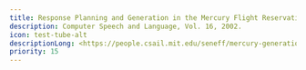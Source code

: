 ```yaml
---
title: Response Planning and Generation in the Mercury Flight Reservation System.
description: Computer Speech and Language, Vol. 16, 2002.
icon: test-tube-alt
descriptionLong: <https://people.csail.mit.edu/seneff/mercury-generation.pdf>
priority: 15
---
```

